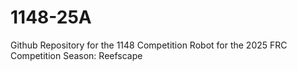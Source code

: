 # 1148-25A
Github Repository for the 1148 Competition Robot for the 2025 FRC Competition Season: Reefscape
